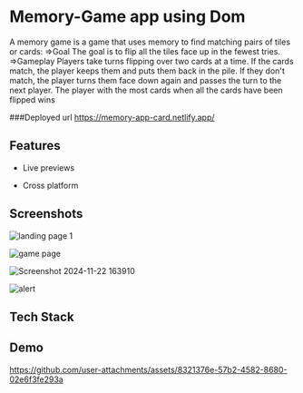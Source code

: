 
# Memory-Game app using Dom
A memory game is a game that uses memory to find matching pairs of tiles or cards: 
=>Goal
The goal is to flip all the tiles face up in the fewest tries. 
=>Gameplay
Players take turns flipping over two cards at a time. If the cards match, the player keeps them and puts them back in the pile. If they don't match, the player turns them face down again and passes the turn to the next player. The player with the most cards when all the cards have been flipped wins

###Deployed url 
https://memory-app-card.netlify.app/


## Features


- Live previews

- Cross platform


## Screenshots

![landing page 1](https://github.com/user-attachments/assets/fecb9e39-9d7f-4733-80c0-ed2185591431)

![game page](https://github.com/user-attachments/assets/38063cf7-826f-4899-9abd-86d2ec55a007)

![Screenshot 2024-11-22 163910](https://github.com/user-attachments/assets/1967cc7d-3eb4-4f0c-98d9-740b66bcdb2c)

![alert](https://github.com/user-attachments/assets/dc34890a-e5e2-454f-bce7-6015f02038a9)

## Tech Stack


## Demo

https://github.com/user-attachments/assets/8321376e-57b2-4582-8680-02e6f3fe293a

